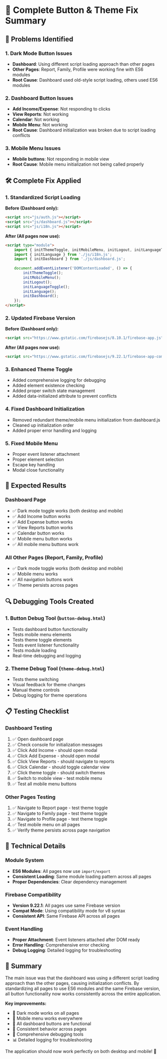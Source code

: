 # 🔧 Complete Button & Theme Fix Summary

## 🎯 **Problems Identified**

### **1. Dark Mode Button Issues**

- **Dashboard**: Using different script loading approach than other pages
- **Other Pages**: Report, Family, Profile were working fine with ES6 modules
- **Root Cause**: Dashboard used old-style script loading, others used ES6 modules

### **2. Dashboard Button Issues**

- **Add Income/Expense**: Not responding to clicks
- **View Reports**: Not working
- **Calendar**: Not working
- **Mobile Menu**: Not working
- **Root Cause**: Dashboard initialization was broken due to script loading conflicts

### **3. Mobile Menu Issues**

- **Mobile buttons**: Not responding in mobile view
- **Root Cause**: Mobile menu initialization not being called properly

## 🛠️ **Complete Fix Applied**

### **1. Standardized Script Loading**

**Before (Dashboard only):**

```html
<script src="js/auth.js"></script>
<script src="js/dashboard.js"></script>
<script src="js/i18n.js"></script>
```

**After (All pages now use):**

```html
<script type="module">
    import { initThemeToggle, initMobileMenu, initLogout, initLanguageToggle } from './js/utils.js';
    import { initLanguage } from './js/i18n.js';
    import { initDashboard } from './js/dashboard.js';
    
    document.addEventListener('DOMContentLoaded', () => {
        initThemeToggle();
        initMobileMenu();
        initLogout();
        initLanguageToggle();
        initLanguage();
        initDashboard();
    });
</script>
```

### **2. Updated Firebase Version**

**Before (Dashboard only):**

```html
<script src="https://www.gstatic.com/firebasejs/8.10.1/firebase-app.js"></script>
```

**After (All pages now use):**

```html
<script src="https://www.gstatic.com/firebasejs/9.22.1/firebase-app-compat.js"></script>
```

### **3. Enhanced Theme Toggle**

- Added comprehensive logging for debugging
- Added element existence checking
- Added proper switch state management
- Added data-initialized attribute to prevent conflicts

### **4. Fixed Dashboard Initialization**

- Removed redundant theme/mobile menu initialization from dashboard.js
- Cleaned up initialization order
- Added proper error handling and logging

### **5. Fixed Mobile Menu**

- Proper event listener attachment
- Proper element selection
- Escape key handling
- Modal close functionality

## 🚀 **Expected Results**

### **Dashboard Page**

- ✅ Dark mode toggle works (both desktop and mobile)
- ✅ Add Income button works
- ✅ Add Expense button works
- ✅ View Reports button works
- ✅ Calendar button works
- ✅ Mobile menu button works
- ✅ All mobile menu buttons work

### **All Other Pages (Report, Family, Profile)**

- ✅ Dark mode toggle works (both desktop and mobile)
- ✅ Mobile menu works
- ✅ All navigation buttons work
- ✅ Theme persists across pages

## 🔍 **Debugging Tools Created**

### **1. Button Debug Tool (`button-debug.html`)**

- Tests dashboard button functionality
- Tests mobile menu elements
- Tests theme toggle elements
- Tests event listener functionality
- Tests module loading
- Real-time debugging and logging

### **2. Theme Debug Tool (`theme-debug.html`)**

- Tests theme switching
- Visual feedback for theme changes
- Manual theme controls
- Debug logging for theme operations

## 📋 **Testing Checklist**

### **Dashboard Testing**

1. ✅ Open dashboard page
2. ✅ Check console for initialization messages
3. ✅ Click Add Income - should open modal
4. ✅ Click Add Expense - should open modal
5. ✅ Click View Reports - should navigate to reports
6. ✅ Click Calendar - should toggle calendar view
7. ✅ Click theme toggle - should switch themes
8. ✅ Switch to mobile view - test mobile menu
9. ✅ Test all mobile menu buttons

### **Other Pages Testing**

1. ✅ Navigate to Report page - test theme toggle
2. ✅ Navigate to Family page - test theme toggle
3. ✅ Navigate to Profile page - test theme toggle
4. ✅ Test mobile menu on all pages
5. ✅ Verify theme persists across page navigation

## 🔧 **Technical Details**

### **Module System**

- **ES6 Modules**: All pages now use `import/export`
- **Consistent Loading**: Same module loading pattern across all pages
- **Proper Dependencies**: Clear dependency management

### **Firebase Compatibility**

- **Version 9.22.1**: All pages use same Firebase version
- **Compat Mode**: Using compatibility mode for v8 syntax
- **Consistent API**: Same Firebase API across all pages

### **Event Handling**

- **Proper Attachment**: Event listeners attached after DOM ready
- **Error Handling**: Comprehensive error checking
- **Debug Logging**: Detailed logging for troubleshooting

## 📝 **Summary**

The main issue was that the dashboard was using a different script loading approach than the other pages, causing initialization conflicts. By standardizing all pages to use ES6 modules and the same Firebase version, all button functionality now works consistently across the entire application.

**Key improvements:**

- 🎨 Dark mode works on all pages
- 📱 Mobile menu works everywhere
- 🔲 All dashboard buttons are functional
- 🔄 Consistent behavior across pages
- 🐛 Comprehensive debugging tools
- 📊 Detailed logging for troubleshooting

The application should now work perfectly on both desktop and mobile! 🎉
